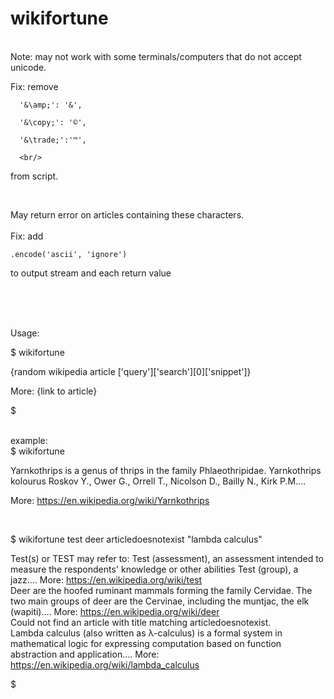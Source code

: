 # wikifortune

<br/>
Note: may not work with some terminals/computers that do not accept unicode.

<br/>

Fix: remove 

      '&\amp;': '&',
      
      '&\copy;': '©',
      
      '&\trade;':'™',
      
      <br/>
  from script.
  
 <br/> 
  
May return error on articles containing these characters. 
<br/>
<br/>
Fix: add

    .encode('ascii', 'ignore')
    
to output stream and each return value
  
  <br/>
  <br/>
<br/>

Usage:
<br/>


$ wikifortune

{random wikipedia article ['query']['search'][0]['snippet']}

More: {link to article}

$
<br/>
<br/>

example:
<br/>
$ wikifortune

Yarnkothrips is a genus of thrips in the family Phlaeothripidae. Yarnkothrips kolourus Roskov Y., Ower G., Orrell T., Nicolson D., Bailly N., Kirk P.M....

More: https://en.wikipedia.org/wiki/Yarnkothrips
<br/>

<br/>

$ wikifortune test deer articledoesnotexist "lambda calculus"

Test(s) or TEST may refer to: Test (assessment), an assessment intended to measure the respondents' knowledge or other abilities Test (group), a jazz....
More: https://en.wikipedia.org/wiki/test
<br/>
Deer are the hoofed ruminant mammals forming the family Cervidae. The two main groups of deer are the Cervinae, including the muntjac, the elk (wapiti)....
More: https://en.wikipedia.org/wiki/deer
<br/>
Could not find an article with title matching articledoesnotexist.
<br/>
Lambda calculus (also written as λ-calculus) is a formal system in mathematical logic for expressing computation based on function abstraction and application....
More: https://en.wikipedia.org/wiki/lambda_calculus

$
